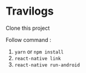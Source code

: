 # Travilogs

Clone this project

Follow command :

1. `yarn` or `npm install`
2. `react-native link`
3. `react-native run-android`
